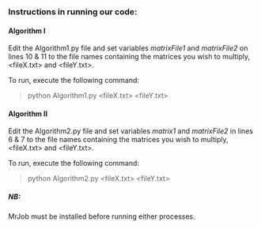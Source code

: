 <h3> Instructions in running our code: </h3>

<h4> Algorithm I </h4>

Edit the Algorithm1.py file and set variables <i>matrixFile1</i> and <i>matrixFile2</i> on lines 10 & 11 to the 
file names containing the matrices you wish to multiply, <fileX.txt> and <fileY.txt>.
 
To run, execute the following command: 

> python Algorithm1.py <fileX.txt> <fileY.txt>



<h4> Algorithm II </h4>

Edit the Algorithm2.py file and set variables <i>matrix1</i> and <i>matrixFile2</i> in lines 6 & 7 to the 
file names containing the matrices you wish to multiply, <fileX.txt> and <fileY.txt>.
 
To run, execute the following command: 

> python Algorithm2.py <fileX.txt> <fileY.txt>


<h5> NB: </h5>
MrJob must be installed before running either processes.
